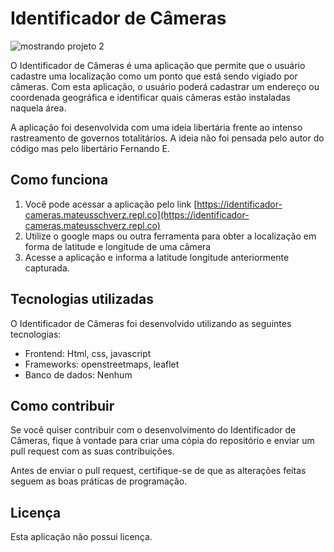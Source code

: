 # **Identificador de Câmeras** 

![mostrando projeto 2 ](https://user-images.githubusercontent.com/30128774/233203299-1a52ee61-4c70-44b9-b58c-b87b3a5764c0.gif)

O Identificador de Câmeras é uma aplicação que permite que o usuário cadastre uma localização como um ponto que está sendo vigiado por câmeras. Com esta aplicação, o usuário poderá cadastrar um endereço ou coordenada geográfica e identificar quais câmeras estão instaladas naquela área.

A aplicação foi desenvolvida com  uma ideia libertária frente ao intenso rastreamento de governos totalitários. A ideia não foi pensada pelo autor do código mas pelo libertário Fernando E.

## **Como funciona**

1. Você pode acessar a aplicação pelo link [https://identificador-cameras.mateusschverz.repl.co](https://identificador-cameras.mateusschverz.repl.co)
2. Utilize o google maps ou outra ferramenta para obter a localização em forma de latitude e longitude de uma câmera
3. Acesse a aplicação e informa a latitude longitude anteriormente capturada.

## **Tecnologias utilizadas**

O Identificador de Câmeras foi desenvolvido utilizando as seguintes tecnologias:

- Frontend: Html, css, javascript
- Frameworks: openstreetmaps, leaflet
- Banco de dados: Nenhum

## **Como contribuir**

Se você quiser contribuir com o desenvolvimento do Identificador de Câmeras, fique à vontade para criar uma cópia do repositório e enviar um pull request com as suas contribuições.

Antes de enviar o pull request, certifique-se de que as alterações feitas seguem as boas práticas de programação.

## **Licença**

Esta aplicação não possui licença.
